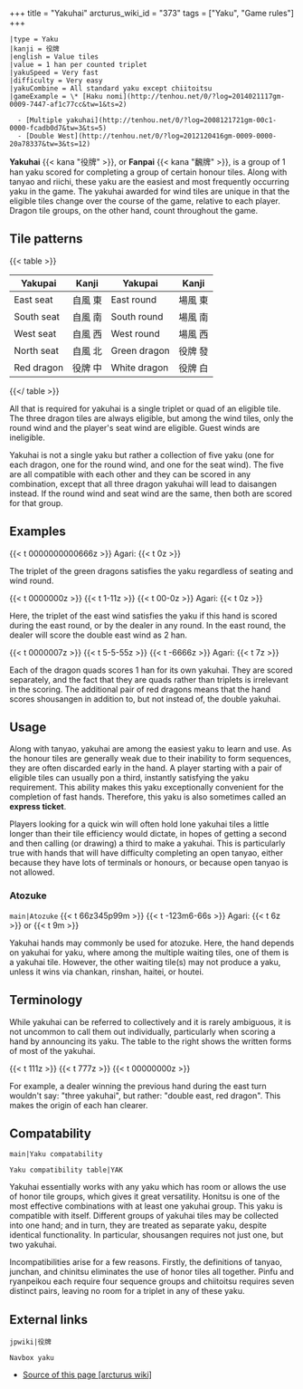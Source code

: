 +++
title = "Yakuhai"
arcturus_wiki_id = "373"
tags = ["Yaku", "Game rules"]
+++

```yaku
|type = Yaku
|kanji = 役牌
|english = Value tiles
|value = 1 han per counted triplet
|yakuSpeed = Very fast
|difficulty = Very easy
|yakuCombine = All standard yaku except chiitoitsu
|gameExample = \* [Haku nomi](http://tenhou.net/0/?log=2014021117gm-0009-7447-af1c77cc&tw=1&ts=2)

  - [Multiple yakuhai](http://tenhou.net/0/?log=2008121721gm-00c1-0000-fcadb0d7&tw=3&ts=5)
  - [Double West](http://tenhou.net/0/?log=2012120416gm-0009-0000-20a78337&tw=3&ts=12)

```

**Yakuhai** {{< kana "役牌" >}}, or **Fanpai** {{< kana "飜牌" >}}, is a group of 1 han yaku scored for completing a group of certain honour tiles. Along with tanyao and riichi, these yaku are the easiest and most frequently occurring yaku in the game. The yakuhai awarded for wind tiles are unique in that the eligible tiles change over the course of the game, relative to each player. Dragon tile groups, on the other hand, count throughout the game.

## Tile patterns

{{< table >}}

| Yakupai    | Kanji | Yakupai      | Kanji |
| ---------- | ----- | ------------ | ----- |
| East seat  | 自風 東  | East round   | 場風 東  |
| South seat | 自風 南  | South round  | 場風 南  |
| West seat  | 自風 西  | West round   | 場風 西  |
| North seat | 自風 北  | Green dragon | 役牌 發  |
| Red dragon | 役牌 中  | White dragon | 役牌 白  |

{{</ table >}}

All that is required for yakuhai is a single triplet or quad of an eligible tile. The three dragon tiles are always eligible, but among the wind tiles, only the round wind and the player's seat wind are eligible. Guest winds are ineligible.

Yakuhai is not a single yaku but rather a collection of five yaku (one for each dragon, one for the round wind, and one for the seat wind). The five are all compatible with each other and they can be scored in any combination, except that all three dragon yakuhai will lead to daisangen instead. If the round wind and seat wind are the same, then both are scored for that group.

## Examples

{{< t 0000000000666z >}} Agari: {{< t 0z >}}

The triplet of the green dragons satisfies the yaku regardless of seating and wind round.

{{< t 0000000z >}} {{< t 1-11z >}} {{< t 00-0z >}} Agari: {{< t 0z >}}

Here, the triplet of the east wind satisfies the yaku if this hand is scored during the east round, or by the dealer in any round. In the east round, the dealer will score the double east wind as 2 han.

{{< t 0000007z >}} {{< t 5-5-55z >}} {{< t -6666z >}} Agari: {{< t 7z >}}

Each of the dragon quads scores 1 han for its own yakuhai. They are scored separately, and the fact that they are quads rather than triplets is irrelevant in the scoring. The additional pair of red dragons means that the hand scores shousangen in addition to, but not instead of, the double yakuhai.

## Usage

Along with tanyao, yakuhai are among the easiest yaku to learn and use. As the honour tiles are generally weak due to their inability to form sequences, they are often discarded early in the hand. A player starting with a pair of eligible tiles can usually pon a third, instantly satisfying the yaku requirement. This ability makes this yaku exceptionally convenient for the completion of fast hands. Therefore, this yaku is also sometimes called an **express ticket**.

Players looking for a quick win will often hold lone yakuhai tiles a little longer than their tile efficiency would dictate, in hopes of getting a second and then calling (or drawing) a third to make a yakuhai. This is particularly true with hands that will have difficulty completing an open tanyao, either because they have lots of terminals or honours, or because open tanyao is not allowed.

### Atozuke

```main|Atozuke```
{{< t 66z345p99m >}} {{< t -123m6-66s >}} Agari: {{< t 6z >}} or {{< t 9m >}}

Yakuhai hands may commonly be used for atozuke. Here, the hand depends on yakuhai for yaku, where among the multiple waiting tiles, one of them is a yakuhai tile. However, the other waiting tile(s) may not produce a yaku, unless it wins via chankan, rinshan, haitei, or houtei.

## Terminology

While yakuhai can be referred to collectively and it is rarely ambiguous, it is not uncommon to call them out individually, particularly when scoring a hand by announcing its yaku. The table to the right shows the written forms of most of the yakuhai.

{{< t 111z >}} {{< t 777z >}} {{< t 00000000z >}}

For example, a dealer winning the previous hand during the east turn wouldn't say: "three yakuhai", but rather: "double east, red dragon". This makes the origin of each han clearer.

## Compatability

```main|Yaku compatability```

```Yaku compatibility table|YAK```

Yakuhai essentially works with any yaku which has room or allows the use of honor tile groups, which gives it great versatility. Honitsu is one of the most effective combinations with at least one yakuhai group. This yaku is compatible with itself. Different groups of yakuhai tiles may be collected into one hand; and in turn, they are treated as separate yaku, despite identical functionality. In particular, shousangen requires not just one, but two yakuhai.

Incompatibilities arise for a few reasons. Firstly, the definitions of tanyao, junchan, and chinitsu eliminates the use of honor tiles all together. Pinfu and ryanpeikou each require four sequence groups and chiitoitsu requires seven distinct pairs, leaving no room for a triplet in any of these yaku.

## External links

```jpwiki|役牌```

```Navbox yaku```
- [Source of this page [arcturus wiki]](http://arcturus.su/wiki/Yakuhai)
